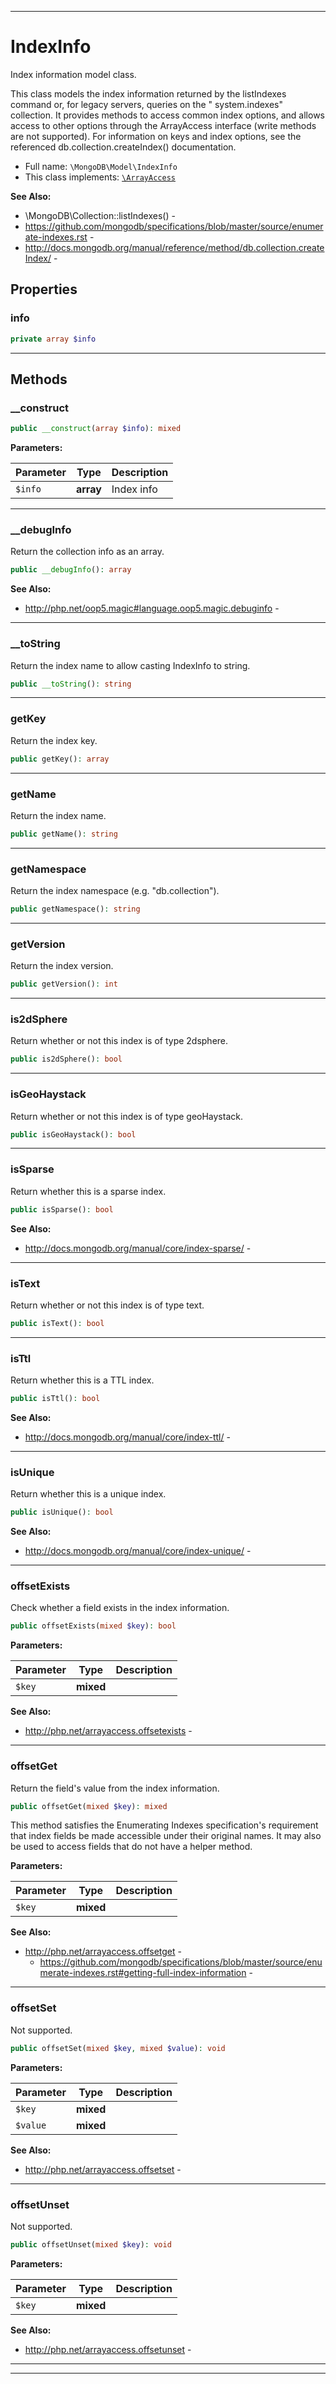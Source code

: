 ***

# IndexInfo

Index information model class.

This class models the index information returned by the listIndexes command or, for legacy servers, queries on the "
system.indexes" collection. It provides methods to access common index options, and allows access to other options
through the ArrayAccess interface (write methods are not supported). For information on keys and index options, see the
referenced db.collection.createIndex() documentation.

* Full name: `\MongoDB\Model\IndexInfo`
* This class implements:
  [`\ArrayAccess`](../../ArrayAccess.md)

**See Also:**

* \MongoDB\Collection::listIndexes() -
* https://github.com/mongodb/specifications/blob/master/source/enumerate-indexes.rst -
* http://docs.mongodb.org/manual/reference/method/db.collection.createIndex/ -

## Properties

### info

```php
private array $info
```

***

## Methods

### __construct

```php
public __construct(array $info): mixed
```

**Parameters:**

| Parameter | Type | Description |
|-----------|------|-------------|
| `$info` | **array** | Index info |

***

### __debugInfo

Return the collection info as an array.

```php
public __debugInfo(): array
```

**See Also:**

* http://php.net/oop5.magic#language.oop5.magic.debuginfo -

***

### __toString

Return the index name to allow casting IndexInfo to string.

```php
public __toString(): string
```

***

### getKey

Return the index key.

```php
public getKey(): array
```

***

### getName

Return the index name.

```php
public getName(): string
```

***

### getNamespace

Return the index namespace (e.g. "db.collection").

```php
public getNamespace(): string
```

***

### getVersion

Return the index version.

```php
public getVersion(): int
```

***

### is2dSphere

Return whether or not this index is of type 2dsphere.

```php
public is2dSphere(): bool
```

***

### isGeoHaystack

Return whether or not this index is of type geoHaystack.

```php
public isGeoHaystack(): bool
```

***

### isSparse

Return whether this is a sparse index.

```php
public isSparse(): bool
```

**See Also:**

* http://docs.mongodb.org/manual/core/index-sparse/ -

***

### isText

Return whether or not this index is of type text.

```php
public isText(): bool
```

***

### isTtl

Return whether this is a TTL index.

```php
public isTtl(): bool
```

**See Also:**

* http://docs.mongodb.org/manual/core/index-ttl/ -

***

### isUnique

Return whether this is a unique index.

```php
public isUnique(): bool
```

**See Also:**

* http://docs.mongodb.org/manual/core/index-unique/ -

***

### offsetExists

Check whether a field exists in the index information.

```php
public offsetExists(mixed $key): bool
```

**Parameters:**

| Parameter | Type | Description |
|-----------|------|-------------|
| `$key` | **mixed** |  |

**See Also:**

* http://php.net/arrayaccess.offsetexists -

***

### offsetGet

Return the field's value from the index information.

```php
public offsetGet(mixed $key): mixed
```

This method satisfies the Enumerating Indexes specification's requirement that index fields be made accessible under
their original names. It may also be used to access fields that do not have a helper method.

**Parameters:**

| Parameter | Type | Description |
|-----------|------|-------------|
| `$key` | **mixed** |  |

**See Also:**

* http://php.net/arrayaccess.offsetget -
  * https://github.com/mongodb/specifications/blob/master/source/enumerate-indexes.rst#getting-full-index-information -

***

### offsetSet

Not supported.

```php
public offsetSet(mixed $key, mixed $value): void
```

**Parameters:**

| Parameter | Type | Description |
|-----------|------|-------------|
| `$key` | **mixed** |  |
| `$value` | **mixed** |  |

**See Also:**

* http://php.net/arrayaccess.offsetset -

***

### offsetUnset

Not supported.

```php
public offsetUnset(mixed $key): void
```

**Parameters:**

| Parameter | Type | Description |
|-----------|------|-------------|
| `$key` | **mixed** |  |

**See Also:**

* http://php.net/arrayaccess.offsetunset -

***


***

